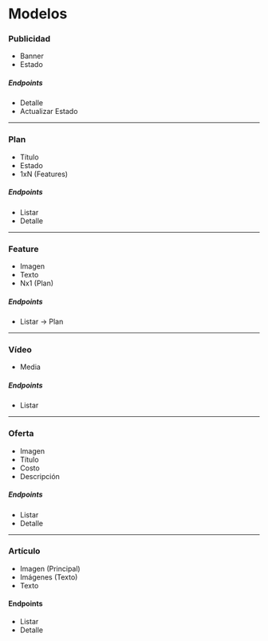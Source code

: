 # Modelos

### Publicidad

-   Banner
-   Estado

##### Endpoints

-   Detalle
-   Actualizar Estado

* * *

### Plan

-   Título
-   Estado
-   1xN (Features)

##### Endpoints

-   Listar
-   Detalle

* * *

### Feature

-   Imagen
-   Texto
-   Nx1 (Plan)

##### Endpoints

-   Listar -> Plan

* * *

### Vídeo

-   Media

##### Endpoints

-   Listar

* * *

### Oferta

-   Imagen
-   Título
-   Costo
-   Descripción

##### Endpoints

-   Listar
-   Detalle

* * *

### Artículo

-   Imagen (Principal)
-   Imágenes (Texto)
-   Texto

#### Endpoints

-   Listar
-   Detalle
